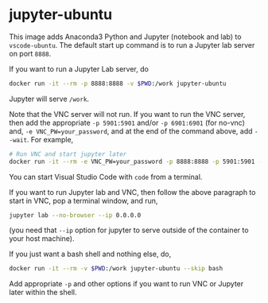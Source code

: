 # jupyter-ubuntu

This image adds Anaconda3 Python and Jupyter (notebook and lab) to `vscode-ubuntu`. The default start up command is to run a Jupyter lab server on port `8888`. 

If you want to run a Jupyter Lab server, do

```bash
docker run -it --rm -p 8888:8888 -v $PWD:/work jupyter-ubuntu
```

Jupyter will serve `/work`. 

Note that the VNC server will not run. If you want to run the VNC server, then add the appropriate `-p 5901:5901` and/or `-p 6901:6901` (for no-vnc) and, `-e VNC_PW=your_password`, and at the end of the command above, add `--wait`. For example,

```bash
# Run VNC and start jupyter later
docker run -it --rm -e VNC_PW=your_password -p 8888:8888 -p 5901:5901 -p 6901:6901 -v $PWD:/work jupyter-ubuntu --wait
```

You can start Visual Studio Code with `code` from a terminal. 

If you want to run Jupyter lab and VNC, then follow the above paragraph to start in VNC, pop a terminal window, and run, 
```bash
jupyter lab --no-browser --ip 0.0.0.0
```
(you need that `--ip` option for jupyter to serve outside of the container to your host machine).

If you just want a bash shell and nothing else, do,

```bash
docker run -it --rm -v $PWD:/work jupyter-ubuntu --skip bash
```

Add appropriate `-p` and other options if you want to run VNC or Jupyter later within the shell. 